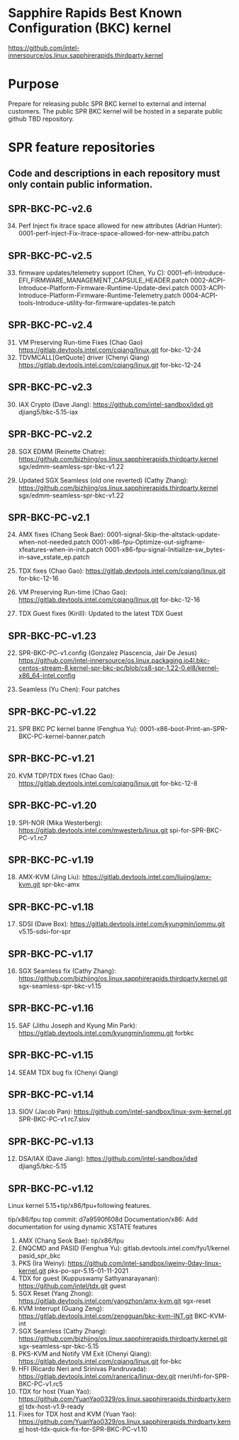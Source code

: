 Sapphire Rapids Best Known Configuration (BKC) kernel
=====================================================
https://github.com/intel-innersource/os.linux.sapphirerapids.thirdparty.kernel

Purpose
=======
Prepare for releasing public SPR BKC kernel to external and internal customers.
The public SPR BKC kernel will be hosted in a separate public github TBD repository.

SPR feature repositories
========================
Code and descriptions in each repository must only contain public information.
------------------------------------------------------------------------------

SPR-BKC-PC-v2.6
----------------
34. Perf Inject fix itrace space allowed for new attributes (Adrian Hunter):
0001-perf-inject-Fix-itrace-space-allowed-for-new-attribu.patch

SPR-BKC-PC-v2.5
----------------
33. firmware updates/telemetry support (Chen, Yu C):
0001-efi-Introduce-EFI_FIRMWARE_MANAGEMENT_CAPSULE_HEADER.patch
0002-ACPI-Introduce-Platform-Firmware-Runtime-Update-devi.patch
0003-ACPI-Introduce-Platform-Firmware-Runtime-Telemetry.patch
0004-ACPI-tools-Introduce-utility-for-firmware-updates-te.patch

SPR-BKC-PC-v2.4
----------------
31. VM Preserving Run-time Fixes (Chao Gao)
https://gitlab.devtools.intel.com/cqiang/linux.git  for-bkc-12-24
32. TDVMCALL[GetQuote] driver (Chenyi Qiang)
https://gitlab.devtools.intel.com/cqiang/linux.git  for-bkc-12-24

SPR-BKC-PC-v2.3
----------------
30. IAX Crypto (Dave Jiang):
https://github.com/intel-sandbox/idxd.git    djiang5/bkc-5.15-iax

SPR-BKC-PC-v2.2
----------------
28. SGX EDMM (Reinette Chatre):
https://github.com/bjzhjing/os.linux.sapphirerapids.thirdparty.kernel sgx/edmm-seamless-spr-bkc-v1.22

29. Updated SGX Seamless (old one reverted) (Cathy Zhang):
https://github.com/bjzhjing/os.linux.sapphirerapids.thirdparty.kernel sgx/edmm-seamless-spr-bkc-v1.22

SPR-BKC-PC-v2.1
----------------
24. AMX fixes (Chang Seok Bae):
0001-signal-Skip-the-altstack-update-when-not-needed.patch
0001-x86-fpu-Optimize-out-sigframe-xfeatures-when-in-init.patch
0001-x86-fpu-signal-Initialize-sw_bytes-in-save_xstate_ep.patch

25. TDX fixes (Chao Gao):
https://gitlab.devtools.intel.com/cqiang/linux.git  for-bkc-12-16

26. VM Preserving Run-time (Chao Gao):
https://gitlab.devtools.intel.com/cqiang/linux.git  for-bkc-12-16

27. TDX Guest fixes (Kirill):
Updated to the latest TDX Guest

SPR-BKC-PC-v1.23
----------------
22. SPR-BKC-PC-v1.config (Gonzalez Plascencia, Jair De Jesus)
https://github.com/intel-innersource/os.linux.packaging.io4l.bkc-centos-stream-8.kernel-spr-bkc-pc/blob/cs8-spr-1.22-0.el8/kernel-x86_64-intel.config

23. Seamless (Yu Chen):
Four patches

SPR-BKC-PC-v1.22
----------------
21. SPR BKC PC kernel banne (Fenghua Yu):
0001-x86-boot-Print-an-SPR-BKC-PC-kernel-banner.patch

SPR-BKC-PC-v1.21
----------------
20. KVM TDP/TDX fixes (Chao Gao):
https://gitlab.devtools.intel.com/cqiang/linux.git    for-bkc-12-8

SPR-BKC-PC-v1.20
----------------
19. SPI-NOR (Mika Westerberg):
https://gitlab.devtools.intel.com/mwesterb/linux.git spi-for-SPR-BKC-PC-v1.rc7

SPR-BKC-PC-v1.19
----------------
18. AMX-KVM (Jing Liu):
https://gitlab.devtools.intel.com/liujing/amx-kvm.git spr-bkc-amx

SPR-BKC-PC-v1.18
----------------
17. SDSI (Dave Box):
https://gitlab.devtools.intel.com/kyungmin/iommu.git v5.15-sdsi-for-spr

SPR-BKC-PC-v1.17
----------------
16. SGX Seamless fix (Cathy Zhang):
https://github.com/bjzhjing/os.linux.sapphirerapids.thirdparty.kernel.git sgx-seamless-spr-bkc-v1.15

SPR-BKC-PC-v1.16
----------------
15. SAF (Jithu Joseph and Kyung Min Park):
https://gitlab.devtools.intel.com/kyungmin/iommu.git   forbkc

SPR-BKC-PC-v1.15
----------------
14. SEAM TDX bug fix (Chenyi Qiang)

SPR-BKC-PC-v1.14
----------------
13. SIOV (Jacob Pan):
https://github.com/intel-sandbox/linux-svm-kernel.git  SPR-BKC-PC-v1.rc7.siov

SPR-BKC-PC-v1.13
----------------
12. DSA/IAX (Dave Jiang):
https://github.com/intel-sandbox/idxd     djiang5/bkc-5.15

SPR-BKC-PC-v1.12
----------------

Linux kernel 5.15+tip/x86/fpu+following features.

tip/x86/fpu top commit: d7a9590f608d
    Documentation/x86: Add documentation for using dynamic XSTATE features

1. AMX (Chang Seok Bae):
tip/x86/fpu
2. ENQCMD and PASID (Fenghua Yu):
gitlab.devtools.intel.com/fyu1/kernel     pasid_spr_bkc
3. PKS (Ira Weiny):
https://github.com/intel-sandbox/iweiny-0day-linux-kernel.git pks-po-spr-5.15-01-11-2021
4. TDX for guest (Kuppuswamy Sathyanarayanan):
https://github.com/intel/tdx.git       guest
5. SGX Reset (Yang Zhong):
https://gitlab.devtools.intel.com/yangzhon/amx-kvm.git    sgx-reset
6. KVM Interrupt (Guang Zeng):
https://gitlab.devtools.intel.com/zengguan/bkc-kvm-INT.git   BKC-KVM-int
7. SGX Seamless (Cathy Zhang):
https://github.com/bjzhjing/os.linux.sapphirerapids.thirdparty.kernel.git sgx-seamless-spr-bkc-5.15
8. PKS-KVM and Notify VM Exit (Chenyi Qiang):
https://gitlab.devtools.intel.com/cqiang/linux.git   for-bkc
9. HFI (Ricardo Neri and Srinivas Pandruvada):
https://gitlab.devtools.intel.com/ranerica/linux-dev.git   rneri/hfi-for-SPR-BKC-PC-v1.rc5
10. TDX for host (Yuan Yao):
https://github.com/YuanYao0329/os.linux.sapphirerapids.thirdparty.kernel tdx-host-v1.9-ready
11. Fixes for TDX host and KVM (Yuan Yao):
https://github.com/YuanYao0329/os.linux.sapphirerapids.thirdparty.kernel host-tdx-quick-fix-for-SPR-BKC-PC-v1.10
